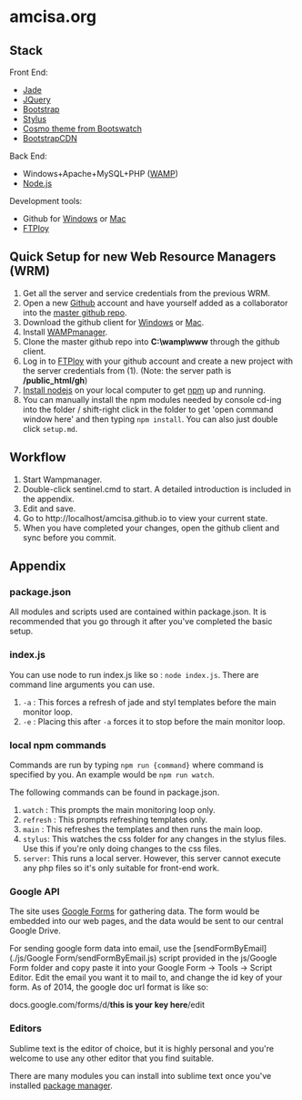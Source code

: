 amcisa.org
==================

Stack
-------------

Front End: 

- [Jade](http://jade-lang.com/)
- [JQuery](https://jquery.com/)
- [Bootstrap](http://getbootstrap.com/)
- [Stylus](http://stylus-lang.com/)
- [Cosmo theme from Bootswatch](http://bootswatch.com/cosmo/) 
- [BootstrapCDN](http://www.bootstrapcdn.com/)

Back End: 
- Windows+Apache+MySQL+PHP ([WAMP](http://www.wampserver.com/))
- [Node.js](https://nodejs.org/en/)

Development tools:

- Github for [Windows](https://windows.github.com/) or [Mac](https://mac.github.com/)
- [FTPloy](https://ftploy.com)

Quick Setup for new Web Resource Managers (WRM)
-----------------------------------------------

1. Get all the server and service credentials from the previous WRM.
2. Open a new [Github](https://github.com/) account and have yourself added as a collaborator into the [master github repo](https://github.com/amcisa/amcisa.github.io).
3. Download the github client for [Windows](https://windows.github.com/) or [Mac](https://mac.github.com/).
4. Install [WAMPmanager](http://www.wampserver.com/).
5. Clone the master github repo into **C:\wamp\www** through the github client.
6. Log in to [FTPloy](https://ftploy.com) with your github account and create a new project with the server credentials from (1). (Note: the server path is **/public_html/gh**)
7. [Install nodejs](http://nodejs.org/) on your local computer to get [npm](https://www.npmjs.org/) up and running.
8. You can manually install the npm modules needed by console cd-ing into the folder / shift-right click in the folder to get 'open command window here' and then typing `npm install`. You can also just double click `setup.md`.

Workflow
------------------------

1. Start Wampmanager.
2. Double-click sentinel.cmd to start. A detailed introduction is included in the appendix.
3. Edit and save. 
4. Go to http://localhost/amcisa.github.io to view your current state.
5. When you have completed your changes, open the github client and sync before you commit.

Appendix
-----------------------

### package.json

All modules and scripts used are contained within package.json. It is recommended that you go through it after you've completed the basic setup.

### index.js

You can use node to run index.js like so : `node index.js`. There are command line arguments you can use.

1. `-a` : This forces a refresh of jade and styl templates before the main monitor loop.
2. `-e` : Placing this after `-a` forces it to stop before the main monitor loop.

### local npm commands

Commands are run by typing `npm run {command}` where command is specified by you. An example would be `npm run watch`.

The following commands can be found in package.json.

1. `watch` : This prompts the main monitoring loop only.
2. `refresh` : This prompts refreshing templates only.
3. `main` : This refreshes the templates and then runs the main loop.
4. `stylus`: This watches the css folder for any changes in the stylus files. Use this if you're only doing changes to the css files.
5. `server`: This runs a local server. However, this server cannot execute any php files so it's only suitable for front-end work.

### Google API 

The site uses [Google Forms](https://support.google.com/docs/answer/87809?hl=en) for gathering data. The form would be embedded into our web pages, and the data would be sent to our central Google Drive. 

For sending google form data into email, use the [sendFormByEmail](./js/Google Form/sendFormByEmail.js) script provided in the js/Google Form folder and copy paste it into your Google Form -> Tools -> Script Editor. Edit the email you want it to mail to, and change the id key of your form. As of 2014, the google doc url format is like so:

docs.google.com/forms/d/__this is your key here__/edit

### Editors

Sublime text is the editor of choice, but it is highly personal and you're welcome to use any other editor that you find suitable.

There are many modules you can install into sublime text once you've installed [package manager](https://packagecontrol.io/installation).